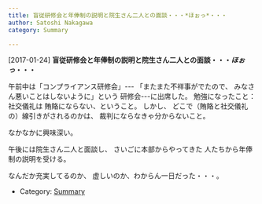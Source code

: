 ```yaml
---
title: 盲従研修会と年俸制の説明と院生さん二人との面談・・・*ほぉっ*・・・
author: Satoshi Nakagawa
category: Summary

---
```


[2017-01-24] **盲従研修会と年俸制の説明と院生さん二人との面談・・・*ほぉっ*・・・** 

 午前中は「コンプライアンス研修会」---
「またまた不祥事がでたので、
みなさん悪いことはしないように」という
研修会---に出席した。
勉強になったこと：社交儀礼は
賄賂にならない、ということ。
しかし、
どこで（賄賂と社交儀礼の）線引きがされるのかは、
裁判にならなきゃ分からないこと。

 なかなかに興味深い。

 午後には院生さん二人と面談し、
さいごに本部からやってきた
人たちから年俸制の説明を受ける。

 なんだか充実してるのか、
虚しいのか、わからん一日だった・・・。

- Category: [Summary](https://merapano.github.io/categories.html#Summary)

